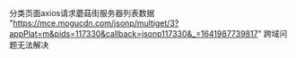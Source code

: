 分类页面axios请求蘑菇街服务器列表数据 "https://mce.mogucdn.com/jsonp/multiget/3?appPlat=m&pids=117330&callback=jsonp117330&_=1641987739817"
跨域问题无法解决 